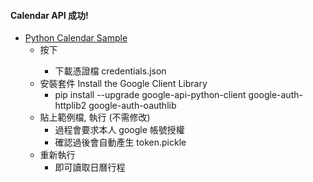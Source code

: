 #### Calendar API 成功!
* [Python Calendar Sample](https://developers.google.com/calendar/quickstart/python)
  * 按下 <Turn on the Google Calendar API>
    * 下載憑證檔 credentials.json
  * 安裝套件 Install the Google Client Library
    * pip install --upgrade google-api-python-client google-auth-httplib2 google-auth-oauthlib
  * 貼上範例檔, 執行 (不需修改)
    * 過程會要求本人 google 帳號授權
    * 確認過後會自動產生 token.pickle
  * 重新執行
    * 即可讀取日曆行程
  
